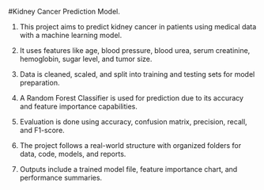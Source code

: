#Kidney Cancer Prediction Model.


1. This project aims to predict kidney cancer in patients using medical data with a machine learning model.

2. It uses features like age, blood pressure, blood urea, serum creatinine, hemoglobin, sugar level, and tumor size.

3. Data is cleaned, scaled, and split into training and testing sets for model preparation.

4. A Random Forest Classifier is used for prediction due to its accuracy and feature importance capabilities.

5. Evaluation is done using accuracy, confusion matrix, precision, recall, and F1-score.

6. The project follows a real-world structure with organized folders for data, code, models, and reports.

7. Outputs include a trained model file, feature importance chart, and performance summaries.
